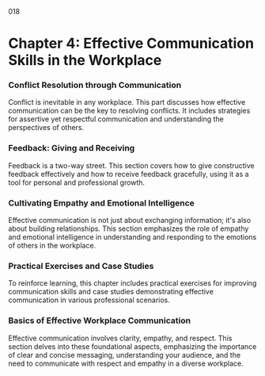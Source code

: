 018

# **Chapter 4: Effective Communication Skills in the Workplace**


### ****Conflict Resolution through Communication****

Conflict is inevitable in any workplace. This part discusses
how effective communication can be the key to resolving conflicts. It includes
strategies for assertive yet respectful communication and understanding the
perspectives of others.

### ****Feedback: Giving and Receiving****

Feedback is a two-way street. This section covers how to
give constructive feedback effectively and how to receive feedback gracefully,
using it as a tool for personal and professional growth.

### ****Cultivating Empathy and Emotional Intelligence****

Effective communication is not just about exchanging
information; it's also about building relationships. This section emphasizes
the role of empathy and emotional intelligence in understanding and responding
to the emotions of others in the workplace.

### ****Practical Exercises and Case Studies****

To reinforce learning, this chapter includes practical
exercises for improving communication skills and case studies demonstrating
effective communication in various professional scenarios.


### ****Basics of Effective Workplace Communication****

Effective communication involves clarity, empathy, and
respect. This section delves into these foundational aspects, emphasizing the
importance of clear and concise messaging, understanding your audience, and the
need to communicate with respect and empathy in a diverse workplace.
